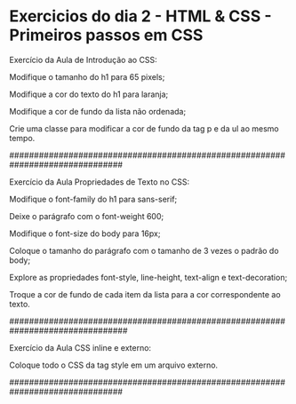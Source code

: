 # Exercicios do dia 2 - HTML & CSS - Primeiros passos em CSS

Exercício da Aula de Introdução ao CSS:

Modifique o tamanho do h1 para 65 pixels;

Modifique a cor do texto do h1 para laranja;

Modifique a cor de fundo da lista não ordenada;

Crie uma classe para modificar a cor de fundo da tag p e da ul ao mesmo tempo.

###############################################################################

Exercício da Aula Propriedades de Texto no CSS:

Modifique o font-family do h1 para sans-serif;

Deixe o parágrafo com o font-weight 600;

Modifique o font-size do body para 16px;

Coloque o tamanho do parágrafo com o tamanho de 3 vezes o padrão do body;

Explore as propriedades font-style, line-height, text-align e text-decoration;

Troque a cor de fundo de cada item da lista para a cor correspondente ao texto.

################################################################################

Exercício da Aula CSS inline e externo:

Coloque todo o CSS da tag style em um arquivo externo.

###############################################################################
